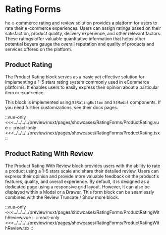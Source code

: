 # Rating Forms

he e-commerce rating and review solution provides a platform for users to rate their e-commerce experiences. Users can assign ratings based on their satisfaction, product quality, delivery experience, and other relevant factors. These ratings offer valuable quantitative information that helps other potential buyers gauge the overall reputation and quality of products and services offered on the platform.

## Product Rating

The Product Rating block serves as a basic yet effective solution for implementing a 1-5 stars rating system commonly used in eCommerce platforms. It enables users to easily express their opinion about a particular item or experience.

This block is implemented using `SfRatingButton` and `SfModal` components. If you need further customizations, see their docs pages.

<Showcase showcase-name="RatingForms/ProductRating" style="min-height: 600px">

::vue-only
<<<../../../../preview/nuxt/pages/showcases/RatingForms/ProductRating.vue
::
::react-only
<<<../../../../preview/next/pages/showcases/RatingForms/ProductRating.tsx
::

</Showcase>

## Product Rating With Review

The Product Rating With Review block provides users with the ability to rate a product using a 1-5 stars scale and share their detailed review. Users can express their opinion and provide more valuable feedback on the product's features, quality, and overall experience. By default, it is designed as a dedicated page using a responsive grid layout. However, it can also be displayed within a Modal or a Drawer. This form block can be seamlessly combined with the Review Truncate / Show more block.

<Showcase showcase-name="RatingForms/ProductRatingWithReview" style="min-height: 600px">

::vue-only
<<<../../../../preview/nuxt/pages/showcases/RatingForms/ProductRatingWithReview.vue
::
::react-only
<<<../../../../preview/next/pages/showcases/RatingForms/ProductRatingWithReview.tsx
::

</Showcase> 
